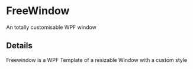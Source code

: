 # FreeWindow
An totally customisable WPF window

## Details

Freewindow is a WPF Template of a resizable Window with a custom style
